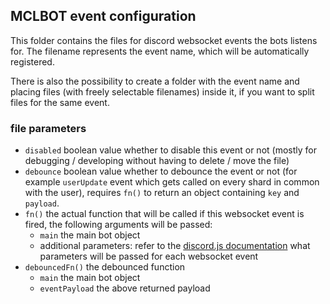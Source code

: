 ## MCLBOT event configuration

This folder contains the files for discord websocket events the bots listens for. The filename represents the event name, which will be automatically registered.

There is also the possibility to create a folder with the event name and placing files (with freely selectable filenames) inside it, if you want to split files for the same event.

### file parameters

- `disabled` boolean value whether to disable this event or not (mostly for debugging / developing without having to delete / move the file)
- `debounce` boolean value whether to debounce the event or not (for example `userUpdate` event which gets called on every shard in common with the user), requires  `fn()` to return an object containing `key` and `payload`.
- `fn()` the actual function that will be called if this websocket event is fired, the following arguments will be passed:
  * `main` the main bot object
  * additional parameters: refer to the [discord.js documentation](https://discord.js.org/#/docs/main/master/class/Client) what parameters will be passed for each websocket event
- `debouncedFn()` the debounced function
  * `main` the main bot object
  * `eventPayload` the above returned payload
